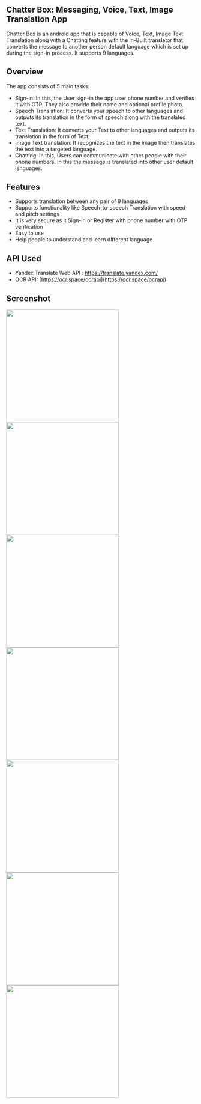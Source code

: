 ## Chatter Box: Messaging, Voice, Text, Image Translation App
Chatter Box is an android app that is capable of Voice, Text, Image Text Translation along with a Chatting feature with the in-Built translator that converts the message to another person default language which is set up during the sign-in process. It supports 9 languages.

## Overview

The app consists of 5 main tasks:
* Sign-in: In this, the User sign-in the app user phone number and verifies it with OTP. They also provide their name and optional profile photo.
* Speech Translation: It converts your speech to other languages and outputs its translation in the form of speech along with the translated text.
* Text Translation: It converts your Text to other languages and outputs its translation in the form of Text.
* Image Text translation: It recognizes the text in the image then translates the text into a targeted language.
* Chatting: In this, Users can communicate with other people with their phone numbers. In this the message is translated into other user default languages.

## Features  

* Supports translation between any pair of 9 languages
* Supports functionality like Speech-to-speech Translation with speed and pitch settings
* It is very secure as it Sign-in or Register with phone number with OTP verification
* Easy to use
* Help people to understand and learn different language

## API Used
* Yandex Translate Web API : https://translate.yandex.com/
* OCR API: [https://ocr.space/ocrapi](https://ocr.space/ocrapi)

## Screenshot
<img src="Screenshots/1VerifyCrop.png" width="300"><img src="Screenshots/2ProfileInfoCrop.png" width="300">
<img src="Screenshots/3VoiceTranslationCrop.png" width="300"><img src="Screenshots/4textTranslationCrop.png" width="300">
<img src="Screenshots/5Image TranslationCrop.png" width="300"><img src="Screenshots/6ChatCrop.png" width="300">
<img src="Screenshots/7Account.png" width="300">
